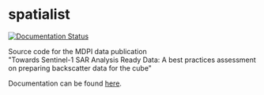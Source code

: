 # spatialist
[![Documentation Status][1]][2]

Source code for the MDPI data publication  
"Towards Sentinel-1 SAR Analysis Ready Data: A best practices assessment on preparing backscatter data for the cube"

Documentation can be found [here][3].

[1]: https://readthedocs.org/projects/s1-ard/badge/?version=latest
[2]: https://s1-ard.readthedocs.io/en/latest/?badge=latest
[3]: https://s1-ard.readthedocs.io/en/latest
